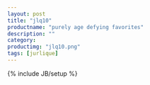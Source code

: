 ```yaml
---
layout: post
title: "jlq10"
productname: "purely age defying favorites"
description: ""
category: 
productimg: "jlq10.png"
tags: [jurlique]
---
```

{% include JB/setup %}
